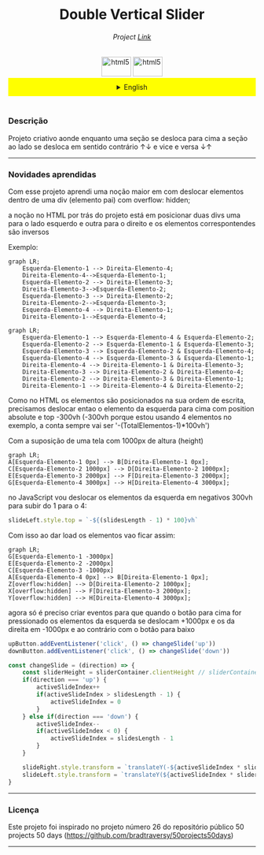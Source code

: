 <h1 align="center"> Double Vertical Slider </h1>
<h6 align="center">Project <a href="https://doublevertical-slider-samuelcolares.vercel.app/">Link</a></h6>
<div align="center"><img src="https://upload.wikimedia.org/wikipedia/commons/thumb/0/05/Flag_of_Brazil.svg/2560px-Flag_of_Brazil.svg.png" alt="html5" width="60" height="40"/>

<img src="https://upload.wikimedia.org/wikipedia/en/thumb/a/a4/Flag_of_the_United_States.svg/1280px-Flag_of_the_United_States.svg.png" alt="html5" width="60" height="40"/>
</div>

<details>

<summary  align="center" style="background-color: #ffff00; padding: 10px;">English</summary>

<h3>Description</h3>
Creative project where while one section moves up, the section next to it moves in the opposite direction ↑↓ and vice versa ↓↑

<hr>
<h3>New things learned</h3>
With this project, I learned a better understanding of how to move elements inside a div (parent element) with overflow: hidden.

The HTML behind the project involves positioning two divs, one to the left and one to the right, and the corresponding elements are inverses.

Example:

```mermaid
graph LR;
    Left-Element-1 --> Right-Element-4;
    Right-Element-4-->Left-Element-1;
    Left-Element-2 --> Right-Element-3;
    Right-Element-3-->Left-Element-2;
    Left-Element-3 --> Right-Element-2;
    Right-Element-2-->Left-Element-3;
    Left-Element-4 --> Right-Element-1;
    Right-Element-1-->Left-Element-4;
```

```mermaid
graph LR;
    Left-Element-4 --> Left-Element-1 & Left-Element-3;
    Left-Element-3 --> Left-Element-2 & Left-Element-4;
    Left-Element-2 --> Left-Element-1 & Left-Element-3;
    Left-Element-1 --> Left-Element-4 & Left-Element-2;
    Right-Element-1 --> Right-Element-4 & Right-Element-2;
    Right-Element-2 --> Right-Element-3 & Right-Element-1;
    Right-Element-3 --> Right-Element-2 & Right-Element-4;
    Right-Element-4 --> Right-Element-1 & Right-Element-3;

```

As in HTML, the elements are positioned in the order they are written, so we need to move the left element up with position absolute and top -300vh (-300vh because I'm using 4 elements in the example, the count will always be '-(TotalElements-1)*100vh').

With the assumption of a screen with 1000px height:

```mermaid
graph LR;
A[Left-Element-1 0px] --> B[Right-Element-1 0px];
C[Left-Element-2 1000px] --> D[Right-Element-2 1000px];
E[Left-Element-3 2000px] --> F[Right-Element-3 2000px];
G[Left-Element-4 3000px] --> H[Right-Element-4 3000px];
```

In JavaScript, I'll move the elements on the left side in negative 300vh to move from 1 to 4:

```JavaScript
slideLeft.style.top = `-${(slidesLength - 1) * 100}vh`
```
With this, when the elements are loaded, they will look like this:

```mermaid
graph LR;
G[Left-Element-1 -3000px]
E[Left-Element-2 -2000px]    
C[Left-Element-3 -1000px]
A[Left-Element-4 0px] --> B[Right-Element-1 0px];
Z[overflow:hidden] --> D[Right-Element-2 1000px];
X[overflow:hidden] --> F[Right-Element-3 2000px];
Y[overflow:hidden] --> H[Right-Element-4 3000px];

```

Now i just need to create a event so that when the up button is pressed the elements on the left move +1000px, and the ones on the right move -1000px and the reverse logic applies to down button

```javascript
upButton.addEventListener('click', () => changeSlide('up'))
downButton.addEventListener('click', () => changeSlide('down'))

const changeSlide = (direction) => {
    const sliderHeight = sliderContainer.clientHeight // sliderContainer.clientHeight = altura total da tela (usamos 1000px no exemplo)
    if(direction === 'up') {
        activeSlideIndex++
        if(activeSlideIndex > slidesLength - 1) {
            activeSlideIndex = 0
        }
    } else if(direction === 'down') {
        activeSlideIndex--
        if(activeSlideIndex < 0) {
            activeSlideIndex = slidesLength - 1
        }
    }

    slideRight.style.transform = `translateY(-${activeSlideIndex * sliderHeight}px)` // assim os slides da direita descem -1000px
    slideLeft.style.transform = `translateY(${activeSlideIndex * sliderHeight}px)` // e os slides da esquerda sobem +1000px
}
```
<hr>
<h3>License</h3>


This project was inspired by project number 26 from the public repository 50 projects 50 days (https://github.com/bradtraversy/50projects50days) 
</details>
<br>
<h3>Descrição</h3>

Projeto criativo aonde enquanto uma seção se desloca para cima a seção ao lado se desloca em sentido contrário ↑↓ e vice e versa ↓↑ 


<hr>
<h3>Novidades aprendidas</h3>

Com esse projeto aprendi uma noção maior em com deslocar elementos dentro de uma div (elemento pai) com overflow: hidden;

a noção no HTML por trás do projeto está em posicionar duas divs uma para o lado esquerdo e outra para o direito e os elementos correspontendes são inversos

Exemplo: 

```mermaid
graph LR;
    Esquerda-Elemento-1 --> Direita-Elemento-4;
    Direita-Elemento-4-->Esquerda-Elemento-1;
    Esquerda-Elemento-2 --> Direita-Elemento-3;
    Direita-Elemento-3-->Esquerda-Elemento-2;
    Esquerda-Elemento-3 --> Direita-Elemento-2;
    Direita-Elemento-2-->Esquerda-Elemento-3;
    Esquerda-Elemento-4 --> Direita-Elemento-1;
    Direita-Elemento-1-->Esquerda-Elemento-4;
```

```mermaid
graph LR;
    Esquerda-Elemento-1 --> Esquerda-Elemento-4 & Esquerda-Elemento-2;
    Esquerda-Elemento-2 --> Esquerda-Elemento-1 & Esquerda-Elemento-3;
    Esquerda-Elemento-3 --> Esquerda-Elemento-2 & Esquerda-Elemento-4;
    Esquerda-Elemento-4 --> Esquerda-Elemento-3 & Esquerda-Elemento-1;
    Direita-Elemento-4 --> Direita-Elemento-1 & Direita-Elemento-3;
    Direita-Elemento-3 --> Direita-Elemento-2 & Direita-Elemento-4;
    Direita-Elemento-2 --> Direita-Elemento-3 & Direita-Elemento-1;
    Direita-Elemento-1 --> Direita-Elemento-4 & Direita-Elemento-2;
```

Como no HTML os elementos são posicionados na sua ordem de escrita, precisamos deslocar entao o elemento da esquerda para cima com position absolute e top -300vh (-300vh porque estou usando 4 elementos no exemplo, a conta sempre vai ser '-(TotalElementos-1)*100vh')

Com a suposição de uma tela com 1000px de altura (height)

```mermaid
graph LR;
A[Esquerda-Elemento-1 0px] --> B[Direita-Elemento-1 0px];
C[Esquerda-Elemento-2 1000px] --> D[Direita-Elemento-2 1000px];
E[Esquerda-Elemento-3 2000px] --> F[Direita-Elemento-3 2000px];
G[Esquerda-Elemento-4 3000px] --> H[Direita-Elemento-4 3000px];
```
no JavaScript vou deslocar os elementos da esquerda em negativos 300vh para subir do 1 para o 4: 
```Javascript
slideLeft.style.top = `-${(slidesLength - 1) * 100}vh`
```
Com isso ao dar load os elementos vao ficar assim:
```mermaid
graph LR;
G[Esquerda-Elemento-1 -3000px]
E[Esquerda-Elemento-2 -2000px]    
C[Esquerda-Elemento-3 -1000px]
A[Esquerda-Elemento-4 0px] --> B[Direita-Elemento-1 0px];
Z[overflow:hidden] --> D[Direita-Elemento-2 1000px];
X[overflow:hidden] --> F[Direita-Elemento-3 2000px];
Y[overflow:hidden] --> H[Direita-Elemento-4 3000px];
```

agora só é preciso criar eventos para que quando o botão para cima for pressionado os elementos da esquerda se deslocam +1000px e os da direita em -1000px
e ao contrário com o botão para baixo

```javascript
upButton.addEventListener('click', () => changeSlide('up'))
downButton.addEventListener('click', () => changeSlide('down'))

const changeSlide = (direction) => {
    const sliderHeight = sliderContainer.clientHeight // sliderContainer.clientHeight = altura total da tela (usamos 1000px no exemplo)
    if(direction === 'up') {
        activeSlideIndex++
        if(activeSlideIndex > slidesLength - 1) {
            activeSlideIndex = 0
        }
    } else if(direction === 'down') {
        activeSlideIndex--
        if(activeSlideIndex < 0) {
            activeSlideIndex = slidesLength - 1
        }
    }

    slideRight.style.transform = `translateY(-${activeSlideIndex * sliderHeight}px)` // assim os slides da direita descem -1000px
    slideLeft.style.transform = `translateY(${activeSlideIndex * sliderHeight}px)` // e os slides da esquerda sobem +1000px
}
```
<hr>
<h3>Licença</h3>


Este projeto foi inspirado no projeto número 26 do repositório público 50 projects 50 days (https://github.com/bradtraversy/50projects50days)


---
